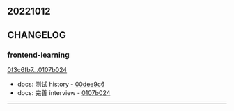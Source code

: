 ## 20221012

## CHANGELOG

### frontend-learning

[0f3c6fb7...0107b024](https://github.com/zhbhun/frontend-learning/compare/0f3c6fb7...0107b024)

* docs: 测试 history - [00dee9c6](https://github.com/zhbhun/frontend-learning/commit/00dee9c643e0f7ed64e1aaf9645b35b799695131)
* docs: 完善 interview - [0107b024](https://github.com/zhbhun/frontend-learning/commit/0107b024b598141087296dad9809b09e81c694e1)

---

